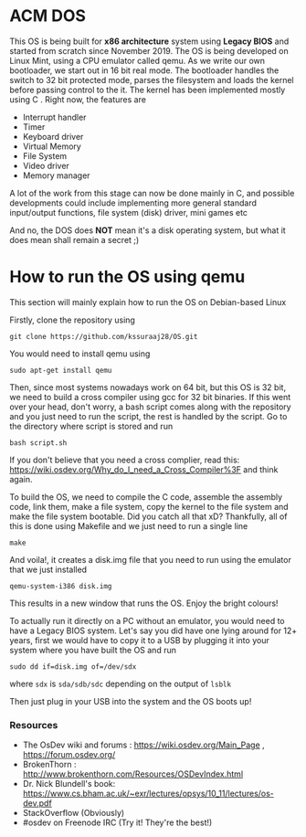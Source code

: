 # ACM DOS
This OS is being built for **x86 architecture** system using **Legacy BIOS** and started from scratch since November 2019. The OS is being developed on Linux Mint, using a CPU emulator called qemu. As we write our own bootloader, we start out in 16 bit real mode. The bootloader handles the switch to 32 bit protected mode, parses the filesystem and loads the kernel before passing control to the it. The kernel has been implemented mostly using C . Right now, the features are

- Interrupt handler
- Timer
- Keyboard driver
- Virtual Memory
- File System
- Video driver
- Memory manager

A lot of the work from this stage can now be done mainly in C, and possible developments could include implementing more general standard input/output functions, file system (disk) driver, mini games etc

And no, the DOS does **NOT** mean it's a disk operating system, but what it does mean shall remain a secret ;)

# How to run the OS using qemu
This section will mainly explain how to run the OS on Debian-based Linux

Firstly, clone the repository using

`git clone https://github.com/kssuraaj28/OS.git`

You would need to install qemu using

`sudo apt-get install qemu`

Then, since most systems nowadays work on 64 bit, but this OS is 32 bit, we need to build a cross compiler using gcc for 32 bit binaries. If this went over your head, don't worry, a bash script comes along with the repository and you just need to run the script, the rest is handled by the script. Go to the directory where script is stored and run

`bash script.sh`

If you don't believe that you need a cross complier, read this: https://wiki.osdev.org/Why_do_I_need_a_Cross_Compiler%3F and think again.

To build the OS, we need to compile the C code, assemble the assembly code, link them, make a file system, copy the kernel to the file system and make the file system bootable. Did you catch all that xD? Thankfully, all of this is done using Makefile and we just need to run a single line

`make`

And voila!, it creates a disk.img file that you need to run using the emulator that we just installed

`qemu-system-i386 disk.img`

This results in a new window that runs the OS. Enjoy the bright colours!

To actually run it directly on a PC without an emulator, you would need to have a Legacy BIOS system. Let's say you did have one lying around for 12+ years, first we would have to copy it to a USB by plugging it into your system where you have built the OS and run

`sudo dd if=disk.img of=/dev/sdx` 

where `sdx` is `sda/sdb/sdc` depending on the output of `lsblk`

Then just plug in your USB into the system and the OS boots up!

### Resources
 * The OsDev wiki and forums : https://wiki.osdev.org/Main_Page , https://forum.osdev.org/
 * BrokenThorn : http://www.brokenthorn.com/Resources/OSDevIndex.html
 * Dr. Nick Blundell's book: https://www.cs.bham.ac.uk/~exr/lectures/opsys/10_11/lectures/os-dev.pdf
 * StackOverflow (Obviously)
 * #osdev on Freenode IRC (Try it! They're the best!)
